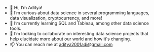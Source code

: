 - 👋 Hi, I’m Aditya!
- 👀 I’m curious about data science in several programming languages, data visualization, cryptocurrency, and more! 
- 🌱 I’m currently learning SQL and Tableau, among other data science tools.
- 💞️ I’m looking to collaborate on interesting data science projects that help elucidate more about our world and how it's changing.
- 📫 You can reach me at aditya2001adi@gmail.com

<!---
aditya2001adi/aditya2001adi is a ✨ special ✨ repository because its `README.md` (this file) appears on your GitHub profile.
You can click the Preview link to take a look at your changes.
--->
